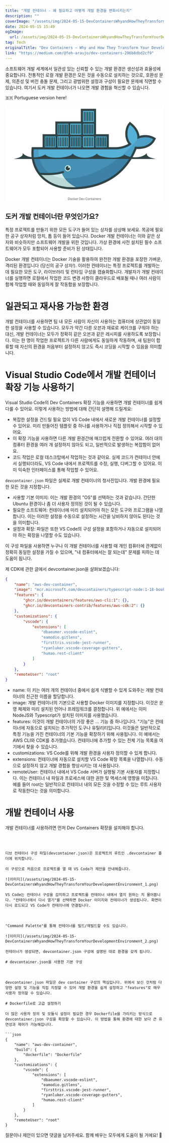 ```yaml
---
title: "개발 컨테이너 - 왜 필요하고 어떻게 개발 환경을 변화시키는지"
description: ""
coverImage: "/assets/img/2024-05-15-DevContainersWhyandHowTheyTransformYourDevelopmentEnvironment_0.png"
date: 2024-05-15 15:49
ogImage: 
  url: /assets/img/2024-05-15-DevContainersWhyandHowTheyTransformYourDevelopmentEnvironment_0.png
tag: Tech
originalTitle: "Dev Containers — Why and How They Transform Your Development Environment"
link: "https://medium.com/@feh-araujo/dev-containers-296b8dbd2cf9"
---
```



소프트웨어 개발 세계에서 일관성 있는 신뢰할 수 있는 개발 환경은 생산성과 효율성에 중요합니다. 전통적인 로컬 개발 환경은 모든 것을 수동으로 설치하는 것으로, 호환성 문제, 의존성 및 버전 충돌 문제, 그리고 광범위한 설정과 구성이 필요한 문제에 직면할 수 있습니다. 여기서 도커 개발 컨테이너가 나오면 개발 경험을 혁신할 수 있습니다.

🇧🇷 Portuguese version here!

![이미지](/assets/img/2024-05-15-DevContainersWhyandHowTheyTransformYourDevelopmentEnvironment_0.png)

## 도커 개발 컨테이너란 무엇인가요?



특정 프로젝트를 만들기 위한 모든 도구가 들어 있는 상자를 상상해 보세요. 목공에 필요한 공구 상자처럼 망치, 톱 등이 들어 있습니다. Docker 개발 컨테이너는 이와 같은 상자와 비슷하지만 소프트웨어 개발을 위한 것입니다. 가상 환경에 사전 설치된 필수 소프트웨어가 모두 포함되어 사용할 준비가 된 상태입니다.

Docker 개발 컨테이너는 Docker 기술을 활용하여 완전한 개발 환경을 포장한 가벼운, 격리된 환경입니다 (당신의 공구 상자!). 이러한 컨테이너는 특정 프로젝트를 개발하는 데 필요한 모든 도구, 라이브러리 및 런타임 구성을 캡슐화합니다. 개발자가 개발 컨테이너를 실행하면 로컬에서 작업한 코드 변경 사항이 클라우드로 배포될 때나 여러 사람이 함께 작업할 때와 동일하게 잘 작동함을 보장합니다.

# 일관되고 재사용 가능한 환경

개발 컨테이너를 사용하면 팀 내 모든 사람이 자신이 사용하는 컴퓨터에 상관없이 동일한 설정을 사용할 수 있습니다. 모두가 약간 다른 오븐과 재료로 케이크를 구워야 하는 대신, 개발 컨테이너는 모두가 정확히 같은 오븐과 같은 레시피를 사용하도록 보장합니다. 이는 한 명이 작업한 프로젝트가 다른 사람에게도 동일하게 작동하며, 새 팀원이 합류할 때 자신의 환경을 처음부터 설정하지 않고도 즉시 코딩을 시작할 수 있음을 의미합니다.



# Visual Studio Code에서 개발 컨테이너 확장 기능 사용하기

Visual Studio Code의 Dev Containers 확장 기능을 사용하면 개발 컨테이너를 쉽게 다룰 수 있어요. 이렇게 사용하는 방법에 대해 간단히 설명해 드릴게요:

- 복잡한 설정을 건드릴 필요 없이 VS Code 내에서 새로운 개발 컨테이너를 설정할 수 있어요. 미리 만들어진 템플릿 중 하나를 사용하거나 직접 정의해서 시작할 수 있어요.
- 이 확장 기능을 사용하면 다른 개발 환경간에 매끄럽게 전환할 수 있어요. 여러 대의 컴퓨터 환경을 여러 개 설정하지 않아도 되고, 일반적으로 발생하는 복잡함이 없어요.
- 코드 작업은 로컬 데스크탑에서 작업하는 것과 같아요. 실제 코드가 컨테이너 안에서 실행되더라도, VS Code 내에서 프로젝트를 수정, 실행, 디버그할 수 있어요. 이미 익숙한 인터페이스를 통해 작업할 수 있어요.



`devcontainer.json` 파일은 실제로 개발 컨테이너의 청사진입니다. 개발 환경에 필요한 모든 것을 지정합니다. 

- 사용할 기본 이미지: 이는 개발 환경의 "OS"를 선택하는 것과 같습니다. 간단한 Ubuntu 환경이나 좀 더 사용자 정의된 것이 될 수 있습니다.
- 필요한 소프트웨어: 컨테이너에 미리 설치되어야 하는 모든 도구와 프로그램을 나열합니다. 이는 이러한 설정을 수동으로 설정하는 시간을 낭비하지 않아도 된다는 것을 의미합니다.
- 설정과 확장: 파일은 또한 VS Code의 구성 설정을 포함하거나 자동으로 설치되어야 하는 확장을 나열할 수도 있습니다.

이 구성 파일을 사용하면 누구나 이 개발 컨테이너를 사용할 때 개인 컴퓨터에 관계없이 정확히 동일한 설정을 가질 수 있으며, "내 컴퓨터에서는 잘 되는데" 문제를 피하는 데 도움이 됩니다.

제 CDK에 관한 글에서 devcontainer.json을 살펴보겠습니다:



```json
{
    "name": "aws-dev-container",
    "image": "mcr.microsoft.com/devcontainers/typescript-node:1-18-bookworm",
    "features": {
        "ghcr.io/devcontainers/features/aws-cli:1": {},
        "ghcr.io/devcontainers-contrib/features/aws-cdk:2": {}
    },
    "customizations": {
        "vscode": {
            "extensions": [
                "dbaeumer.vscode-eslint",
                "eamodio.gitlens",
                "firsttris.vscode-jest-runner",
                "ryanluker.vscode-coverage-gutters",
                "humao.rest-client"
            ]
        }
    },
    "remoteUser": "root"
}
```

- name: 이 키는 여러 개의 컨테이너 중에서 쉽게 식별할 수 있게 도와주는 개발 컨테이너의 친근한 이름을 할당합니다.
- image: 개발 컨테이너의 기본으로 사용할 Docker 이미지를 지정합니다. 이것은 운영 체제와 미리 설치된 언어나 프레임워크를 결정합니다. 위 예에서는 이미 NodeJS와 Typescript가 설치된 이미지를 사용했습니다.
- features: 이것이 개발 컨테이너의 가장 좋은 ... 기능 중 하나입니다. "기능"은 컨테이너에 자동으로 설치되는 추가적인 도구나 유틸리티입니다. 이것들은 일반적으로 특정 기능을 가진 컨테이너의 기본 기능을 확장하기 위해 사용됩니다. 이 예에서는 AWS CLI와 CDK를 추가했습니다. 컨테이너에 추가할 수 있는 전체 기능 목록을 여기에서 찾을 수 있습니다.
- customizations: VS Code를 위해 개발 환경을 사용자 정의할 수 있게 합니다.
- extensions: 컨테이너에 자동으로 설치할 VS Code 확장 목록을 나열합니다. 수동으로 설정하지 않고 개발 경험을 향상시키는 데 사용됩니다.
- remoteUser: 컨테이너 내에서 VS Code 서버가 실행될 기본 사용자를 지정합니다. 이는 컨테이너 내 파일과 프로세스에 대한 권한 및 액세스에 영향을 미칩니다. 예를 들어 root는 일반적으로 컨테이너 내의 모든 것을 수정할 수 있는 루트 사용자로 작동한다는 것을 의미합니다.

# 개발 컨테이너 사용

개발 컨테이너를 사용하려면 먼저 Dev Containers 확장을 설치해야 합니다.
```



디브 컨테이너 구성 파일(devcontainer.json)은 프로젝트의 루트인 .devcontainer 폴더에 위치합니다.

이 구성으로 처음으로 프로젝트를 열 때 VS Code가 제안을 안내해줍니다.

![이미지](/assets/img/2024-05-15-DevContainersWhyandHowTheyTransformYourDevelopmentEnvironment_1.png)

VS Code는 컨테이너 구성을 감지하고 프로젝트를 컨테이너 내에서 열지 원하는 지 물어봅니다. "컨테이너에서 다시 열기"를 선택하면 Docker 이미지와 컨테이너가 생성됩니다. 화면이 다시 로드되고 VS Code가 컨테이너에 연결됩니다.



"Command Palette"를 통해 컨테이너를 빌드/재빌드할 수도 있습니다.

![이미지](/assets/img/2024-05-15-DevContainersWhyandHowTheyTransformYourDevelopmentEnvironment_2.png)

컨테이너가 생성되면, devcontainer.json 구성에 설명된 대로 환경을 갖게 됩니다.

# devcontainer.json을 사용한 기본 구성



devcontainer.json 파일은 dev container 구성의 핵심입니다. 위에서 보신 것처럼 다양한 설정 및 기능을 직접 지정할 수 있어 개발 환경을 쉽게 설정하고 "features"로 매우 사용자 정의할 수 있습니다.

# Dockerfile로 고급 설정하기

더 많은 사용자 정의 및 모듈식 설정이 필요한 경우 Dockerfile을 가리키는 방식으로 devcontainer.json 구성을 확장할 수 있습니다. 이 방법을 통해 환경에 대한 보다 큰 유연성과 제어가 가능해집니다.

```json
{
    "name": "aws-dev-container",
    "build": {
        "dockerfile": "Dockerfile"
    },
    "customizations": {
        "vscode": {
            "extensions": [
                "dbaeumer.vscode-eslint",
                "eamodio.gitlens",
                "firsttris.vscode-jest-runner",
                "ryanluker.vscode-coverage-gutters",
                "humao.rest-client"
            ]
        }
    },
    "remoteUser": "root"
}
```



질문이나 제안이 있으면 댓글을 남겨주세요. 함께 배우는 모두에게 도움이 될 거에요! 🤠